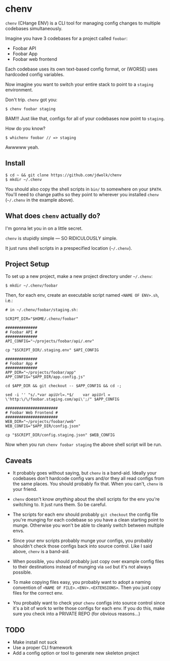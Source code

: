 # chenv

`chenv` (CHange ENV) is a CLI tool for managing config changes to multiple codebases simultaneously.

Imagine you have 3 codebases for a project called `foobar`:

* Foobar API
* Foobar App
* Foobar web frontend

Each codebase uses its own text-based config format, or (WORSE) uses hardcoded config variables.

Now imagine you want to switch your entire stack to point to a `staging` environment.

Don't trip. `chenv` got you:

```
$ chenv foobar staging
```

BAM!!! Just like that, configs for all of your codebases now point to `staging`.

How do you know?

```
$ whichenv foobar // => staging
```

Awwwww yeah.

## Install

```
$ cd ~ && git clone https://github.com/jdwolk/chenv
$ mkdir ~/.chenv
```

You should also copy the shell scripts in `bin/` to somewhere on your `$PATH`. You'll need to change paths so they point to wherever you installed `chenv` (`~/.chenv` in the example above).


## What does `chenv` actually do?

I'm gonna let you in on a little secret.

`chenv` is stupidly simple — SO RIDICULOUSLY simple.

It just runs shell scripts in a prespecified location (`~/.chenv`).


## Project Setup

To set up a new project, make a new project directory under `~/.chenv`:

```
$ mkdir ~/.chenv/foobar
```

Then, for each env, create an executable script named `<NAME OF ENV>.sh`, i.e.:

```
# in ~/.chenv/foobar/staging.sh:

SCRIPT_DIR="$HOME/.chenv/foobar"

##############
# Foobar API #
##############
API_CONFIG="~/projects/foobar/api/.env"

cp "$SCRIPT_DIR/.staging.env" $API_CONFIG

##############
# Foobar App #
##############
APP_DIR="~/projects/foobar/app"
APP_CONFIG="$APP_DIR/app.config.js"

cd $APP_DIR && git checkout -- $APP_CONFIG && cd -;

sed -i '' "s/.*var apiUrl=.*$/    var apiUrl = \'http:\/\/foobar.staging.com/api\';/" $APP_CONFIG

#######################
# Foobar Web Frontend #
#######################
WEB_DIR="~/projects/foobar/web"
WEB_CONFIG="$APP_DIR/config.json"

cp "$SCRIPT_DIR/config.staging.json" $WEB_CONFIG
```

Now when you run `chenv foobar staging` the above shell script will be run.

## Caveats

* It probably goes without saying, but `chenv` is a band-aid. Ideally your codebases don't hardcode config vars and/or they all read configs from the same places. You should probably fix that. When you can't, `chenv` is your friend.

* `chenv` doesn't know _anything_ about the shell scripts for the env you're switching to. It just runs them. So be careful.

* The scripts for each env should probably `git checkout` the config file you're munging for each codebase so you have a clean starting point to munge. Otherwise you won't be able to cleanly switch between multiple envs.

* Since your env scripts probably munge your configs, you probably shouldn't check those configs back into source control. Like I said above, `chenv` is a band-aid.

* When possible, you should probably just copy over example config files to their destinations instead of munging via `sed` but it's not always possible.

* To make copying files easy, you probably want to adopt a naming convention of ```<NAME OF FILE>.<ENV>.<EXTENSIONS>```. Then you just copy files for the correct env.

* You probably want to check your `chenv` configs into source control since it's a bit of work to write those configs for each env. If you do this, make sure you check into a PRIVATE REPO (for obvious reasons...)

## TODO
* Make install not suck
* Use a proper CLI framework
* Add a config option or tool to generate new skeleton project

